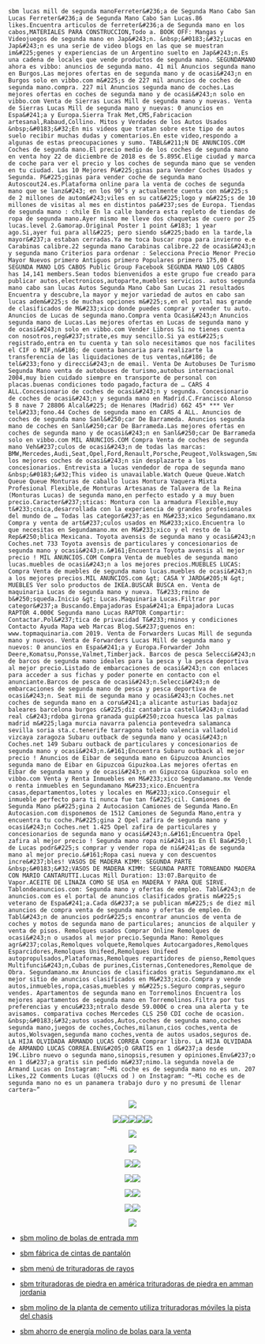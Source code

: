 
```
sbm lucas mill de segunda manoFerreter&#236;a de Segunda Mano Cabo San Lucas Ferreter&#236;a de Segunda Mano Cabo San Lucas.86 likes.Encuentra articulos de ferreter&#236;a de Segunda mano en los cabos,MATERIALES PARA CONSTRUCCION,Todo a. BOOK OFF: Mangas y Videojuegos de segunda mano en Jap&#243;n. &nbsp;&#0183;&#32;Lucas en Jap&#243;n es una serie de video blogs en las que se muestran im&#225;genes y experiencias de un Argentino suelto en Jap&#243;n.Es una cadena de locales que vende productos de segunda mano. SEGUNDAMANO ahora es vibbo: anuncios de segunda mano. 41 mil Anuncios segunda mano en Burgos.Las mejores ofertas en de segunda mano y de ocasi&#243;n en Burgos solo en vibbo.com m&#225;s de 227 mil anuncios de coches de segunda mano.compra. 227 mil Anuncios segunda mano de coches.Las mejores ofertas en coches de segunda mano y de ocasi&#243;n solo en vibbo.com Venta de Sierras Lucas Mill de segunda mano y nuevas. Venta de Sierras Lucas Mill de segunda mano y nuevas: 0 anuncios en Espa&#241;a y Europa.Sierra Trak Met,CMS,Fabricacion artesanal,Rabaud,Collino. Mitos y Verdades de los Autos Usados &nbsp;&#0183;&#32;En mis videos que tratan sobre este tipo de autos suelo recibir muchas dudas y comentarios.En este video,respondo a algunas de estas preocupaciones y sumo. TABL&#211;N DE ANUNCIOS.COM Coches de segunda mano.El precio medio de los coches de segunda mano en venta hoy 22 de diciembre de 2018 es de 5.895€.Elige ciudad y marca de coche para ver el precio y los coches de segunda mano que se venden en tu ciudad. Las 10 Mejores P&#225;ginas para Vender Coches Usados y Segunda. P&#225;ginas para vender coche de segunda mano Autoscout24.es.Plataforma online para la venta de coches de segunda mano que se lanz&#243; en los 90’s y actualmente cuenta con m&#225;s de 2 millones de autom&#243;viles en su cat&#225;logo y m&#225;s de 10 millones de visitas al mes en distintos pa&#237;ses de Europa. Tiendas de segunda mano : chile En la calle bandera esta repleto de tiendas de ropa de segunda mano.Ayer mismo me lleve dos chaquetas de cuero por 25 lucas.level 2.Gamorap.Original Poster 1 point &#183; 1 year ago.Si,ayer fui para all&#225; pero siendo s&#225;bado en la tarde,la mayor&#237;a estaban cerradas.Ya me toca buscar ropa para invierno e.e Carabinas calibre.22 segunda mano Carabinas calibre.22 de ocasi&#243;n y segunda mano Criterios para ordenar : Selecciona Precio Menor Precio Mayor Nuevos primero Antiguos primero Populares primero 175,00 € SEGUNDA MANO LOS CABOS Public Group Facebook SEGUNDA MANO LOS CABOS has 14,141 members.Sean todos bienvenidos a este grupo fue creado para publicar autos,electronicos,autoparte,muebles servicios. autos segunda mano cabo san lucas Autos Segunda Mano Cabo San Lucas 21 resultados Encuentra y descubre,la mayor y mejor variedad de autos en cabo san lucas adem&#225;s de muchas opciones m&#225;s,en el portal mas grande de clasificados de M&#233;xico donde puedes comprar y vender tu auto. Anuncios de Lucas de segunda mano.Compra venta Ocasi&#243;n Anuncios segunda mano de Lucas.Las mejores ofertas en Lucas de segunda mano y de ocasi&#243;n solo en vibbo.com Vender Libros Si no tienes cuenta con nosotros,reg&#237;strate,es muy sencillo.Si ya est&#225;s registrado,entra en tu cuenta y tan solo necesitamos que nos facilites el CIF o NIF,n&#186; de cuenta bancaria para realizarte la transferencia de las liquidaciones de tus ventas,n&#186; de tel&#233;fono y direcci&#243;n de email. Venta De Autobuses De Turismo Segunda Mano venta de autobuses de turismo,autobus internacional 2004,muy bien cuidado siempre en transporte de personal con placas.buenas condiciones todo pagado,factura de … CARS 4 ALL.Concesionario de coches de ocasi&#243;n y segunda. Concesionario de coches de ocasi&#243;n y segunda mano en Madrid.C.Francisco Alonso 5 8 nave 7 28806 Alcal&#225; de Henares (Madrid) 662 45* *** Ver tel&#233;fono.44 Coches de segunda mano en CARS 4 ALL. Anuncios de coches de segunda mano Sanl&#250;car De Barrameda. Anuncios segunda mano de coches en Sanl&#250;car De Barrameda.Las mejores ofertas en coches de segunda mano y de ocasi&#243;n en Sanl&#250;car De Barrameda solo en vibbo.com MIL ANUNCIOS.COM Compra Venta de coches de segunda mano Veh&#237;culos de ocasi&#243;n de todas las marcas: BMW,Mercedes,Audi,Seat,Opel,Ford,Renault,Porsche,Peugeot,Volkswagen,Smart.Encuentra los mejores coches de ocasi&#243;n sin desplazarte a los concesionarios. Entrevista a lucas vendedor de ropa de segunda mano &nbsp;&#0183;&#32;This video is unavailable.Watch Queue Queue.Watch Queue Queue Monturas de caballo lucas Montura Vaquera Mixta Profesional Flexible,de Monturas Artesanas de Talavera de la Reina (Monturas Lucas) de segunda mano,en perfecto estado y a muy buen precio.Caracter&#237;sticas: Montura con la armadura Flexible,muy t&#233;cnica,desarrollada con la experiencia de grandes profesionales del mundo de … Todas las categor&#237;as en M&#233;xico Segundamano.mx Compra y venta de art&#237;culos usados en M&#233;xico.Encuentra lo que necesitas en Segundamano.mx en M&#233;xico y el resto de la Rep&#250;blica Mexicana. Toyota avensis de segunda mano y ocasi&#243;n Coches.net 733 Toyota avensis de particulares y concesionarios de segunda mano y ocasi&#243;n.&#161;Encuentra Toyota avensis al mejor precio ! MIL ANUNCIOS.COM Compra Venta de muebles de segunda mano lucas.muebles de ocasi&#243;n a los mejores precios.MUEBLES LUCAS: Compra Venta de muebles de segunda mano lucas.muebles de ocasi&#243;n a los mejores precios.MIL ANUNCIOS.com &gt; CASA Y JARD&#205;N &gt; MUEBLES Ver solo productos de IKEA.BUSCAR BUSCA en. Venta de maquinaria Lucas de segunda mano y nueva. T&#233;rmino de b&#250;squeda.Inicio &gt; Lucas.Maquinaria Lucas.Filtrar por categor&#237;a Buscando.Empajadoras Espa&#241;a Empajadora Lucas RAPTOR 4.000€ Segunda mano Lucas RAPTOR Compartir: Contactar.Pol&#237;tica de privacidad T&#233;rminos y condiciones Contacto Ayuda Mapa web Marcas Blog.S&#237;guenos en: www.topmaquinaria.com 2019. Venta de Forwarders Lucas Mill de segunda mano y nuevos. Venta de Forwarders Lucas Mill de segunda mano y nuevos: 0 anuncios en Espa&#241;a y Europa.Forwarder John Deere,Komatsu,Ponsse,Valmet,Timberjack. Barcos de pesca Selecci&#243;n de barcos de segunda mano ideales para la pesca y la pesca deportiva al mejor precio.Listado de embarcaciones de ocasi&#243;n con enlaces para acceder a sus fichas y poder ponerte en contacto con el anunciante.Barcos de pesca de ocasi&#243;n.Selecci&#243;n de embarcaciones de segunda mano de pesca y pesca deportiva de ocasi&#243;n. Seat mii de segunda mano y ocasi&#243;n Coches.net coches de segunda mano en a coru&#241;a alicante asturias badajoz baleares barcelona burgos c&#225;diz cantabria castell&#243;n ciudad real c&#243;rdoba girona granada guip&#250;zcoa huesca las palmas madrid m&#225;laga murcia navarra palencia pontevedra salamanca sevilla soria sta.c.tenerife tarragona toledo valencia valladolid vizcaya zaragoza Subaru outback de segunda mano y ocasi&#243;n Coches.net 149 Subaru outback de particulares y concesionarios de segunda mano y ocasi&#243;n.&#161;Encuentra Subaru outback al mejor precio ! Anuncios de Eibar de segunda mano en Gipuzcoa Anuncios segunda mano de Eibar en Gipuzcoa Gipuzkoa.Las mejores ofertas en Eibar de segunda mano y de ocasi&#243;n en Gipuzcoa Gipuzkoa solo en vibbo.com Venta y Renta Inmuebles en M&#233;xico Segundamano.mx Vende o renta inmuebles en Segundamano M&#233;xico.Encuentra casas,departamentos,lotes y locales en M&#233;xico.Conseguir el inmueble perfecto para ti nunca fue tan f&#225;cil. Camiones de Segunda Mano p&#225;gina 2 Autocasion Camiones de Segunda Mano.En Autocasion.com disponemos de 1512 Camiones de Segunda Mano,entra y encuentra tu coche.P&#225;gina 2 Opel zafira de segunda mano y ocasi&#243;n Coches.net 1.425 Opel zafira de particulares y concesionarios de segunda mano y ocasi&#243;n.&#161;Encuentra Opel zafira al mejor precio ! Segunda mano ropa ni&#241;as En El Ba&#250;l de Lucas podr&#225;s comprar y vender ropa de ni&#241;as de segunda mano al mejor precio.&#161;Ropa casi nueva y con descuentos incre&#237;bles! VASOS DE MADERA KIMM: SEGUNDA PARTE &nbsp;&#0183;&#32;VASOS DE MADERA KIMM: SEGUNDA PARTE TORNEANDO MADERA CON MARIO CANTARUTTI.Lucas Mill Duration: 13:07.Barquito de Vapor.ACEITE DE LINAZA COMO SE USA en MADERA Y PARA QUE SIRVE. Tablondeanuncios.com: Segunda mano y ofertas de empleo. Tabl&#243;n de anuncios.com es el portal de anuncios clasificados gratis m&#225;s veterano de Espa&#241;a.Cada d&#237;a se publican m&#225;s de diez mil anuncios de compra venta de segunda mano y ofertas de empleo.En Tabl&#243;n de anuncios podr&#225;s encontrar anuncios de venta de coches y motos de segunda mano de particulares; anuncios de alquiler y venta de pisos. Remolques usados Comprar Online Remolques de ocasi&#243;n o usados al mejor precio.Segunda Mano: Remolques agr&#237;colas,Remolques volquete,Remolques Autocargadores,Remolques Esparcidores,Remolques Unifeed,Remolques Unifeed autopropulsados,Plataformas,Remolques repartidores de pienso,Remolques Multifunci&#243;n,Cubas de purines,Cisternas,Contenedores,Remolque de Obra. Segundamano.mx Anuncios de clasificados gratis Segundamano.mx el mejor sitio de anuncios clasificados en M&#233;xico.Compra y vende autos,inmuebles,ropa,casas,muebles y m&#225;s.Seguro compras,seguro vendes. Apartamentos de segunda mano en Torremolinos Encuentra los mejores apartamentos de segunda mano en Torremolinos.Filtra por tus preferencias y encu&#233;ntralo desde 59.000€ o crea una alerta y te avisamos. comparativa coches Mercedes CLS 250 CDI coche de ocasion. &nbsp;&#0183;&#32;autos usados,Autos,coches de segunda mano,coches segunda mano,juegos de coches,Coches,milanun,cios coches,venta de autos,Wolsvagen,segunda mano coches,venta de autos usados,seguros de. LA HIJA OLVIDADA ARMANDO LUCAS CORREA Comprar libro. LA HIJA OLVIDADA de ARMANDO LUCAS CORREA.ENV&#205;O GRATIS en 1 d&#237;a desde 19€.Libro nuevo o segunda mano,sinopsis,resumen y opiniones.Env&#237;o en 1 d&#237;a gratis sin pedido m&#237;nimo.la segunda novela de Armand Lucas on Instagram: “~Mi coche es de segunda mano no es un. 207 Likes,22 Comments Lucas (@lucxs od ) on Instagram: “~Mi coche es de segunda mano no es un panamera trabajo duro y no presumi de llenar cartera~” 
```

<div align="center">

<a href="https://es-crusher.shibang-china.com/github&k=sbm+lucas+mill+de+segunda+mano"><img src="https://static.shibang-china.com/es/crusher/logo.jpg"></a>

<a href="https://es-crusher.shibang-china.com/github&k=sbm+lucas+mill+de+segunda+mano"><img src="https://static.shibang-china.com/es/crusher/index.jpg"></a><a href="https://es-crusher.shibang-china.com/material.htmlgithub&k=sbm+lucas+mill+de+segunda+mano"><img src="https://static.shibang-china.com/es/crusher/material.jpg"></a><a href="https://es-crusher.shibang-china.com/application.htmlgithub&k=sbm+lucas+mill+de+segunda+mano"><img src="https://static.shibang-china.com/es/crusher/application.jpg"></a><a href="https://es-crusher.shibang-china.com/aboutus.htmlgithub&k=sbm+lucas+mill+de+segunda+mano"><img src="https://static.shibang-china.com/es/crusher/aboutus.jpg"></a><a href="https://es-crusher.shibang-china.com/contact.htmlgithub&k=sbm+lucas+mill+de+segunda+mano"><img src="https://static.shibang-china.com/es/crusher/contact.jpg"></a>

<a href="https://es-crusher.shibang-china.com/github&k=sbm+lucas+mill+de+segunda+mano"><img src="https://static.shibang-china.com/es/crusher/banner.jpg"></a>

<a href="https://swt.shibang-china.com/github&k=sbm+lucas+mill+de+segunda+mano"><img src="https://static.shibang-china.com/es/crusher/text.jpg"></a>

<a href="https://swt.shibang-china.com/github&k=sbm+lucas+mill+de+segunda+mano"><img src="https://static.shibang-china.com/es/crusher/chat.jpg"></a><a href="https://es-crusher.shibang-china.com/contact.htmlgithub&k=sbm+lucas+mill+de+segunda+mano"><img src="https://static.shibang-china.com/es/crusher/message.jpg"></a>

<a href="https://es-crusher.shibang-china.com/products/pe.htmlgithub&k=sbm+lucas+mill+de+segunda+mano"><img src="https://static.shibang-china.com/es/crusher/pe.jpg"></a><a href="https://es-crusher.shibang-china.com/products/pf.htmlgithub&k=sbm+lucas+mill+de+segunda+mano"><img src="https://static.shibang-china.com/es/crusher/pf.jpg"></a>

<a href="https://es-crusher.shibang-china.com/products/hpt.htmlgithub&k=sbm+lucas+mill+de+segunda+mano"><img src="https://static.shibang-china.com/es/crusher/hpt.jpg"></a><a href="https://es-crusher.shibang-china.com/products/vsi.htmlgithub&k=sbm+lucas+mill+de+segunda+mano"><img src="https://static.shibang-china.com/es/crusher/vsi.jpg"></a>

<a href="https://es-crusher.shibang-china.com/products/klv.htmlgithub&k=sbm+lucas+mill+de+segunda+mano"><img src="https://static.shibang-china.com/es/crusher/klv.jpg"></a><a href="https://es-crusher.shibang-china.com/products/portable.htmlgithub&k=sbm+lucas+mill+de+segunda+mano"><img src="https://static.shibang-china.com/es/crusher/portable.jpg"></a>

<a href="https://swt.shibang-china.com/github&k=sbm+lucas+mill+de+segunda+mano"><img src="https://static.shibang-china.com/es/crusher/case.jpg"></a>

</div>


* [sbm molino de bolas de entrada mm](sbm%20molino%20de%20bolas%20de%20entrada%20mm.md)

* [sbm fábrica de cintas de pantalón](sbm%20f%C3%A1brica%20de%20cintas%20de%20pantal%C3%B3n.md)

* [sbm menú de trituradoras de rayos](sbm%20men%C3%BA%20de%20trituradoras%20de%20rayos.md)

* [sbm trituradoras de piedra en américa trituradoras de piedra en amman jordania](sbm%20trituradoras%20de%20piedra%20en%20am%C3%A9rica%20trituradoras%20de%20piedra%20en%20amman%20jordania.md)

* [sbm molino de la planta de cemento utiliza trituradoras móviles la pista del chasis](sbm%20molino%20de%20la%20planta%20de%20cemento%20utiliza%20trituradoras%20m%C3%B3viles%20la%20pista%20del%20chasis.md)

* [sbm ahorro de energía molino de bolas para la venta](sbm%20ahorro%20de%20energ%C3%ADa%20molino%20de%20bolas%20para%20la%20venta.md)